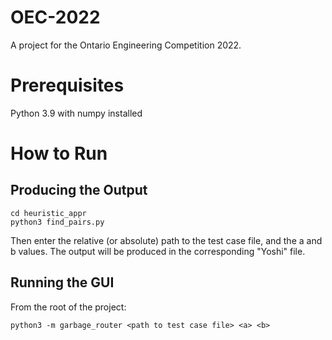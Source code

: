 # OEC-2022
A project for the Ontario Engineering Competition 2022.

# Prerequisites
Python 3.9 with numpy installed

# How to Run
## Producing the Output
```
cd heuristic_appr
python3 find_pairs.py
```
Then enter the relative (or absolute) path to the test case file, and the a and b values.
The output will be produced in the corresponding "Yoshi" file.

## Running the GUI
From the root of the project:
```
python3 -m garbage_router <path to test case file> <a> <b>
```
